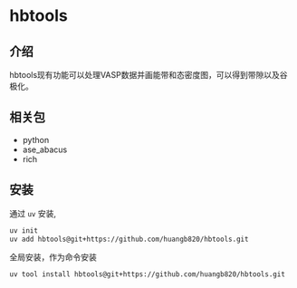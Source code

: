 # hbtools
## 介绍
hbtools现有功能可以处理VASP数据并画能带和态密度图，可以得到带隙以及谷极化。

## 相关包

- python
- ase_abacus
- rich

## 安装

通过 `uv` 安装,

```bash
uv init
uv add hbtools@git+https://github.com/huangb820/hbtools.git
```

全局安装，作为命令安装

```bash
uv tool install hbtools@git+https://github.com/huangb820/hbtools.git
```
